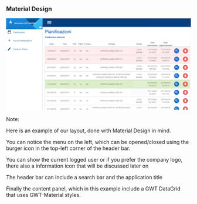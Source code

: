 ###  Material Design

<img src="resources/turni.png"/>

<!--img width="50%" src="resources/ticcru.png"/-->

Note:

Here is an example of our layout, done with Material Design in mind.

You can notice the menu on the left, which can be opened/closed using the burger icon in the top-left corner of the header bar.

You can show the current logged user or if you prefer the company logo, there also a information icon that will be discussed later on

The header bar can include a search bar and the application title

Finally the content panel, which in this example include a GWT DataGrid that uses GWT-Material styles.
